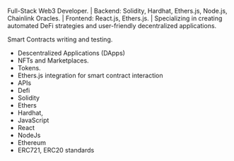 Full-Stack Web3 Developer. | Backend: Solidity, Hardhat, Ethers.js, Node.js, Chainlink Oracles. | Frontend: React.js, Ethers.js. | Specializing in creating automated DeFi strategies and user-friendly decentralized applications.


Smart Contracts writing and testing.
- Descentralized Applications (DApps)
- NFTs and Marketplaces.
- Tokens.
- Ethers.js integration for smart contract interaction
- APIs
- Defi
- Solidity
- Ethers
- Hardhat,
- JavaScript
- React
- NodeJs
- Ethereum
- ERC721, ERC20 standards
